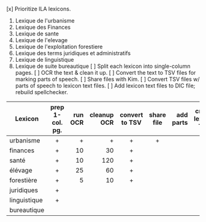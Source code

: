 [x] Prioritize ILA lexicons.
  1. Lexique de l'urbanisme
  1. Lexique des Finances
  1. Lexique de sante
  1. Lexique de l'elevage
  1. Lexique de l'exploitation forestiere
  1. Lexique des terms juridiques et administratifs
  1. Lexique de linguistique
  1. Lexique de suite bureautique
[ ] Split each lexicon into single-column pages.
[ ] OCR the text & clean it up.
[ ] Convert the text to TSV files for marking parts of speech.
[ ] Share files with Kim.
[ ] Convert TSV files w/ parts of speech to lexicon text files.
[ ] Add lexicon text files to DIC file; rebuild spellchecker.

| Lexicon      | prep 1-col. pg. | run OCR | cleanup OCR | convert to TSV | share file | add parts | create lexicon TXT |
| ---          | :-:             | --:     | --:         | :-:            | :-:        | --:       | :-:                |
| urbanisme    | +               | +       | +           | +              | +          |           | +                  |
| finances     | +               | 10      | 30          | +              |            |           |                    |
| santé        | +               | 10      | 120         | +              |            |           |                    |
| élévage      | +               | 25      | 60          | +              |            |           |                    |
| forestière   | +               | 5       | 10          | +              |            |           |                    |
| juridiques   | +               |         |             |                |            |           |                    |
| linguistique | +               |         |             |                |            |           |                    |
| bureautique  |                 |         |             |                |            |           |                    |
